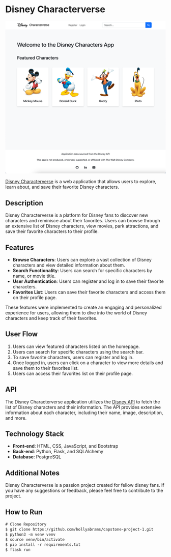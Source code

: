 # Disney Characterverse
![Disney Characterverse App](static/Disney-Characterverse.png)

[Disney Characterverse](https://your-deployed-website-url.com) is a web application that allows users to explore, learn about, and save their favorite Disney characters.

## Description

Disney Characterverse is a platform for Disney fans to discover new characters and reminisce about their favorites. Users can browse through an extensive list of Disney characters, view movies, park attractions, and save their favorite characters to their profile.

## Features

- **Browse Characters**: Users can explore a vast collection of Disney characters and view detailed information about them.
- **Search Functionality**: Users can search for specific characters by name, or movie title.
- **User Authentication**: Users can register and log in to save their favorite characters.
- **Favorites List**: Users can save their favorite characters and access them on their profile page.

These features were implemented to create an engaging and personalized experience for users, allowing them to dive into the world of Disney characters and keep track of their favorites.

## User Flow

1. Users can view featured characters listed on the homepage.
2. Users can search for specific characters using the search bar.
3. To save favorite characters, users can register and log in.
4. Once logged in, users can click on a character to view more details and save them to their favorites list.
5. Users can access their favorites list on their profile page.

## API

The Disney Characterverse application utilizes the [Disney API](https://disneyapi.dev/) to fetch the list of Disney characters and their information. The API provides extensive information about each character, including their name, image, description, and more.

## Technology Stack

- **Front-end**: HTML, CSS, JavaScript, and Bootstrap
- **Back-end**: Python, Flask, and SQLAlchemy
- **Database**: PostgreSQL

## Additional Notes

Disney Characterverse is a passion project created for fellow disney fans. If you have any suggestions or feedback, please feel free to contribute to the project.

## How to Run
```
# Clone Repository
$ git clone https://github.com/hollyabrams/capstone-project-1.git
$ python3 -m venv venv
$ source venv/bin/activate
$ pip install -r requirements.txt
$ flask run
```
